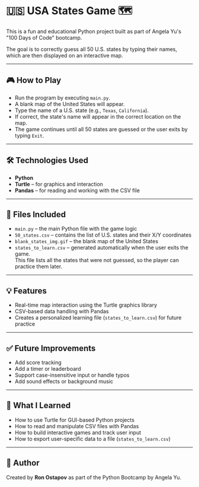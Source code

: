 # 🇺🇸 USA States Game 🗺️

This is a fun and educational Python project built as part of Angela Yu's "100 Days of Code" bootcamp.

The goal is to correctly guess all 50 U.S. states by typing their names, which are then displayed on an interactive map.

---

## 🎮 How to Play

- Run the program by executing `main.py`.
- A blank map of the United States will appear.
- Type the name of a U.S. state (e.g., `Texas`, `California`).
- If correct, the state's name will appear in the correct location on the map.
- The game continues until all 50 states are guessed or the user exits by typing `Exit`.

---

## 🛠️ Technologies Used

- **Python**
- **Turtle** – for graphics and interaction
- **Pandas** – for reading and working with the CSV file

---

## 📁 Files Included

- `main.py` – the main Python file with the game logic
- `50_states.csv` – contains the list of U.S. states and their X/Y coordinates
- `blank_states_img.gif` – the blank map of the United States
- `states_to_learn.csv` – generated automatically when the user exits the game.  
  This file lists all the states that were not guessed, so the player can practice them later.

---

## 💡 Features

- Real-time map interaction using the Turtle graphics library
- CSV-based data handling with Pandas
- Creates a personalized learning file (`states_to_learn.csv`) for future practice

---

## ✅ Future Improvements

- Add score tracking
- Add a timer or leaderboard
- Support case-insensitive input or handle typos
- Add sound effects or background music

---

## 🧠 What I Learned

- How to use Turtle for GUI-based Python projects
- How to read and manipulate CSV files with Pandas
- How to build interactive games and track user input
- How to export user-specific data to a file (`states_to_learn.csv`)

---

## 👤 Author

Created by **Ron Ostapov** as part of the Python Bootcamp by Angela Yu.
